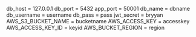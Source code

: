 db_host = 127.0.0.1
db_port = 5432
app_port = 50001
db_name = dbname
db_username = username
db_pass = pass
jwt_secret = bryyan
AWS_S3_BUCKET_NAME = bucketname
AWS_ACCESS_KEY = accesskey
AWS_ACCESS_KEY_ID = keyid
AWS_BUCKET_REGION = region